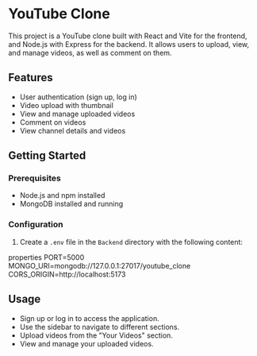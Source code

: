 # YouTube Clone

This project is a YouTube clone built with React and Vite for the frontend, and Node.js with Express for the backend. It allows users to upload, view, and manage videos, as well as comment on them.

## Features

- User authentication (sign up, log in)
- Video upload with thumbnail
- View and manage uploaded videos
- Comment on videos
- View channel details and videos

## Getting Started

### Prerequisites

- Node.js and npm installed
- MongoDB installed and running

### Configuration

1. Create a `.env` file in the `Backend` directory with the following content:

properties
PORT=5000
MONGO_URI=mongodb://127.0.0.1:27017/youtube_clone
CORS_ORIGIN=http://localhost:5173

## Usage

- Sign up or log in to access the application.
- Use the sidebar to navigate to different sections.
- Upload videos from the "Your Videos" section.
- View and manage your uploaded videos.

